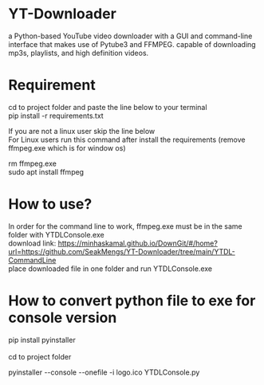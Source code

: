 # YT-Downloader
a Python-based YouTube video downloader with a GUI and command-line interface that makes use of Pytube3 and FFMPEG. capable of downloading mp3s, playlists, and high definition videos.
# Requirement
cd to project folder and paste the line below to your terminal <br>
pip install -r requirements.txt <br>

If you are not a linux user skip the line below<br>
For Linux users run this command after install the requirements (remove ffmpeg.exe which is for window os)<br>

rm ffmpeg.exe <br>
sudo apt install ffmpeg

# How to use?
In order for the command line to work, ffmpeg.exe must be in the same folder with YTDLConsole.exe 
<br>
download link: https://minhaskamal.github.io/DownGit/#/home?url=https://github.com/SeakMengs/YT-Downloader/tree/main/YTDL-CommandLine
<br>
place downloaded file in one folder and run YTDLConsole.exe

# How to convert python file to exe for console version
pip install pyinstaller <br>
<br>
cd to project folder <br>
<!-- pyinstaller --console -–add-binary ffmpeg.exe;. --onefile -i logo.ico YTDLConsole.py -->
pyinstaller --console --onefile -i logo.ico YTDLConsole.py
